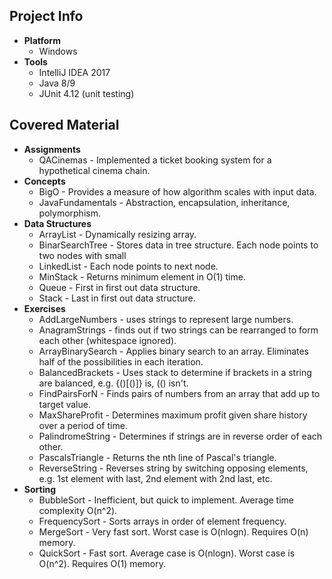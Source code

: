 ## Project Info
* **Platform**
  * Windows
* **Tools**
  * IntelliJ IDEA 2017
  * Java 8/9
  * JUnit 4.12 (unit testing)
## Covered Material
* **Assignments**
  * QACinemas - Implemented a ticket booking system for a hypothetical cinema chain.
* **Concepts**
  * BigO - Provides a measure of how algorithm scales with input data.
  * JavaFundamentals - Abstraction, encapsulation, inheritance, polymorphism.
* **Data Structures**
  * ArrayList - Dynamically resizing array.
  * BinarSearchTree - Stores data in tree structure. Each node points to two nodes with small
  * LinkedList - Each node points to next node. 
  * MinStack - Returns minimum element in O(1) time.
  * Queue - First in first out data structure.
  * Stack - Last in first out data structure.
* **Exercises**
  * AddLargeNumbers - uses strings to represent large numbers.
  * AnagramStrings - finds out if two strings can be rearranged to form each other (whitespace ignored).
  * ArrayBinarySearch - Applies binary search to an array. Eliminates half of the possibilities in each iteration.
  * BalancedBrackets - Uses stack to determine if brackets in a string are balanced, e.g. {()[()]} is, (() isn't.
  * FindPairsForN - Finds pairs of numbers from an array that add up to target value.
  * MaxShareProfit - Determines maximum profit given share history over a period of time.
  * PalindromeString - Determines if strings are in reverse order of each other.
  * PascalsTriangle - Returns the nth line of Pascal's triangle.
  * ReverseString - Reverses string by switching opposing elements, e.g. 1st element with last, 2nd element with 2nd last, etc.
* **Sorting**
  * BubbleSort - Inefficient, but quick to implement. Average time complexity O(n^2).
  * FrequencySort - Sorts arrays in order of element frequency.
  * MergeSort - Very fast sort. Worst case is O(nlogn). Requires O(n) memory.
  * QuickSort - Fast sort. Average case is O(nlogn). Worst case is O(n^2). Requires O(1) memory.
